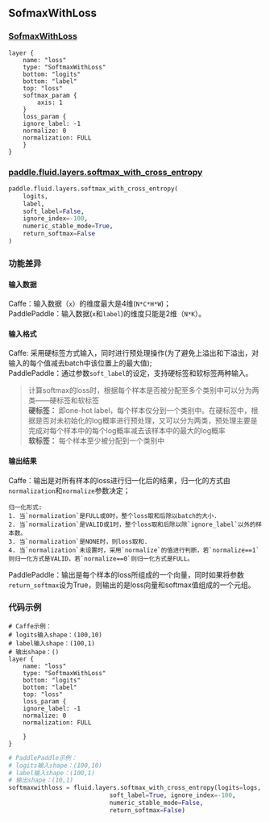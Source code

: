 ## SofmaxWithLoss


### [SofmaxWithLoss](http://caffe.berkeleyvision.org/tutorial/layers/softmaxwithloss.html)
```
layer {
    name: "loss"
    type: "SoftmaxWithLoss"
    bottom: "logits"
    bottom: "label"
    top: "loss"
    softmax_param {
        axis: 1
    }
    loss_param {
	ignore_label: -1
	normalize: 0
	normalization: FULL
    }
}
```


### [paddle.fluid.layers.softmax_with_cross_entropy](http://paddlepaddle.org/documentation/docs/zh/1.3/api_cn/layers_cn.html#permalink-164-softmax_with_cross_entropy)
```python
paddle.fluid.layers.softmax_with_cross_entropy(
    logits,
    label,
    soft_label=False,
    ignore_index=-100,
    numeric_stable_mode=True, 
    return_softmax=False
)
```  

### 功能差异
#### 输入数据
Caffe：输入数据（`x`）的维度最大是4维(`N*C*H*W`)；                 
PaddlePaddle：输入数据(`x`和`label`)的维度只能是2维（`N*K`）。
#### 输入格式
Caffe: 采用硬标签方式输入，同时进行预处理操作(为了避免上溢出和下溢出，对输入的每个值减去batch中该位置上的最大值);  
PaddlePaddle：通过参数`soft_label`的设定，支持硬标签和软标签两种输入。  
> 计算softmax的loss时，根据每个样本是否被分配至多个类别中可以分为两类——硬标签和软标签  
> **硬标签：** 即one-hot label，每个样本仅分到一个类别中。在硬标签中，根据是否对未初始化的log概率进行预处理，又可以分为两类，预处理主要是完成对每个样本中的每个log概率减去该样本中的最大的log概率  
> **软标签：** 每个样本至少被分配到一个类别中
 
#### 输出结果
Caffe：输出是对所有样本的loss进行归一化后的结果，归一化的方式由`normalization`和`normalize`参数决定；
```
归一化形式:
1. 当`normalization`是FULL或0时，整个loss取和后除以batch的大小.
2. 当`normalization`是VALID或1时，整个loss取和后除以除`ignore_label`以外的样本数。
3. 当`normalization`是NONE时，则loss取和.
4. 当`normalization`未设置时，采用`normalize`的值进行判断，若`normalize==1`则归一化方式是VALID，若`normalize==0`则归一化方式是FULL。
```
PaddlePaddle：输出是每个样本的loss所组成的一个向量，同时如果将参数`return_softmax`设为True，则输出的是loss向量和softmax值组成的一个元组。

### 代码示例
```  
# Caffe示例：
# logits输入shape：(100,10)  
# label输入shape：(100,1)  
# 输出shape：()
layer {
    name: "loss"
    type: "SoftmaxWithLoss"
    bottom: "logits"
    bottom: "label"
    top: "loss"
    loss_param {
	ignore_label: -1
	normalize: 0
	normalization: FULL

    }
}
```

  
```python  
# PaddlePaddle示例：
# logits输入shape：(100,10)  
# label输入shape：(100,1)  
# 输出shape：(10,1)
softmaxwithloss = fluid.layers.softmax_with_cross_entropy(logits=logs, label=labels, 
							soft_label=True, ignore_index=-100, 
							numeric_stable_mode=False, 
							return_softmax=False)
```
